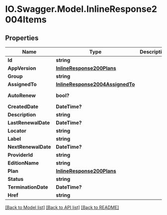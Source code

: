 # IO.Swagger.Model.InlineResponse2004Items
## Properties

Name | Type | Description | Notes
------------ | ------------- | ------------- | -------------
**Id** | **string** |  | 
**AppVersion** | [**InlineResponse200Plans**](InlineResponse200Plans.md) |  | [optional] 
**Group** | **string** |  | [optional] 
**AssignedTo** | [**InlineResponse2004AssignedTo**](InlineResponse2004AssignedTo.md) |  | [optional] 
**AutoRenew** | **bool?** |  | [default to false]
**CreatedDate** | **DateTime?** |  | 
**Description** | **string** |  | [optional] 
**LastRenewalDate** | **DateTime?** |  | [optional] 
**Locator** | **string** |  | [optional] 
**Label** | **string** |  | [optional] 
**NextRenewalDate** | **DateTime?** |  | [optional] 
**ProviderId** | **string** |  | [optional] 
**EditionName** | **string** |  | [optional] 
**Plan** | [**InlineResponse200Plans**](InlineResponse200Plans.md) |  | [optional] 
**Status** | **string** |  | [optional] 
**TerminationDate** | **DateTime?** |  | [optional] 
**Href** | **string** |  | [optional] 

[[Back to Model list]](../README.md#documentation-for-models) [[Back to API list]](../README.md#documentation-for-api-endpoints) [[Back to README]](../README.md)

